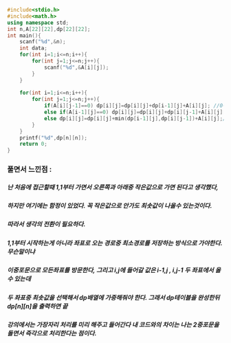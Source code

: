 ```cpp
#include<stdio.h>
#include<math.h>
using namespace std;
int n,A[22][22],dp[22][22];
int main(){
	scanf("%d",&n);
	int data;
	for(int i=1;i<=n;i++){
		for(int j=1;j<=n;j++){
			scanf("%d",&A[i][j]);
		}
	}
	
	for(int i=1;i<=n;i++){
		for(int j=1;j<=n;j++){
			if(A[i][j-1]==0) dp[i][j]=dp[i][j]+dp[i-1][j]+A[i][j]; //0이라는 뜻은 좌표범위를 벗어났다는 뜻. 
			else if(A[i-1][j]==0) dp[i][j]=dp[i][j]+dp[i][j-1]+A[i][j];
			else dp[i][j]=dp[i][j]+min(dp[i-1][j],dp[i][j-1])+A[i][j];//두 좌표에서 올수있는 좌표, 둘중 최솟값을 가중해주면 됨
		}
	}
	printf("%d",dp[n][n]);
	return 0;
}
```
### 풀면서 느낀점 :
##### 난 처음에 접근할때 1,1부터 가면서 오른쪽과 아래중 작은값으로 가면 된다고 생각했다,
##### 하지만 여기에는 함정이 있었다. 꼭 작은값으로 안가도 최솟값이 나올수 있는것이다.
##### 따라서 생각의 전환이 필요하다.
##### 1,1부터 시작하는게 아니라 좌표로 오는 경로중 최소경로를 저장하는 방식으로 가야한다. 무슨말이냐
#####  이중포문으로 모든좌표를 방문한다, 그리고 i,j에 들어갈 값은 i-1,j , i,j-1 두 좌표에서 올수 있는데
##### 두 좌표중 최솟값을 선택해서 dp배열에 가중해줘야 한다. 그래서 dp테이블을 완성한뒤 dp[n][n]을 출력하면 끝
##### 강의에서는 가장자리 처리를 미리 해주고 들어간다 내 코드와의 차이는 나는 2중포문을 돌면서 즉각으로 처리한다는 점이다.

